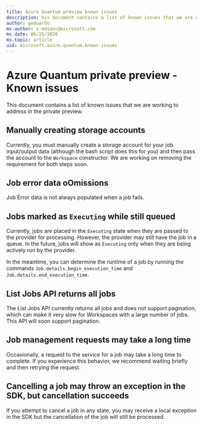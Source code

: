```yaml
---
title: Azure Quantum preview known issues
description: his document contains a list of known issues that we are working to address in preview.
author: geduardo
ms.author: v-edsanc@microsoft.com
ms.date: 06/25/2020
ms.topic: article
uid: microsoft.azure.quantum.known-issues
---
```


# Azure Quantum private preview - Known issues

This document contains a list of known issues that we are working to address in the private preview.

## Manually creating storage accounts

Currently, you must manually create a storage account for your job input/output data (although the bash script does this for you) and then pass the account to the `Workspace` constructor. We are working on removing the requirement for both steps soon.

## Job error data oOmissions

Job Error data is not always populated when a job fails.

## Jobs marked as `Executing` while still queued

Currently, jobs are placed in the `Executing` state when they are passed to the provider for processing. However, the provider may still have the job in a queue. In the future, jobs will show as `Executing` only when they are being actively run by the provider.

In the meantime, you can determine the runtime of a job by running the commands `Job.details.begin_execution_time` and `Job.details.end_execution_time`.

## List Jobs API returns all jobs

The List Jobs API currently returns all jobs and does not support pagination, which can make it very slow for Workspaces with a large number of jobs. This API will soon support pagination.

## Job management requests may take a long time

Occasionally, a request to the service for a job may take a long time to complete. If you experience this behavior, we recommend waiting briefly and then retrying the request.

## Cancelling a job may throw an exception in the SDK, but cancellation succeeds

If you attempt to cancel a job in any state, you may receive a local exception in the SDK but the cancellation of the job will still be processed.